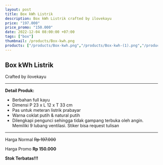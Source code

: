 ```yaml
---
layout: post
title: Box kWh Listrik
description: Box kWh Listrik crafted by ilovekayu
price: "197.000"
price_promo: "150.000"
date: 2022-12-04 08:00:00 +07:00
tags: ["box"]
thumbnail: /products/Box-kwh.png
products: ["/products/Box-kwh.png","/products/Box-kwh-(1).png","/products/Box-kwh-(2).png","/products/Box-kwh-(3).png"]
---
```


## Box kWh Listrik ##

Crafted by ilovekayu

---

**Detail Produk:**

* Berbahan full kayu
* Dimensi P 23 x L 12 x T 33 cm
* Pas untuk meteran listrik prabayar
* Warna coklat putih & natural putih
* Dilengkapi pengunci sehingga tidak gampang terbuka oleh angin. Memiliki 9 lubang ventilasi. Stiker bisa request tulisan 

---

Harga Normal ~~Rp 197.000~~

Harga Promo **Rp 150.000**

**Stok Terbatas!!!**
